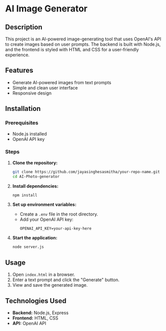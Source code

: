 # AI Image Generator

## Description
This project is an AI-powered image-generating tool that uses OpenAI's API to create images based on user prompts. The backend is built with Node.js, and the frontend is styled with HTML and CSS for a user-friendly experience.

## Features
- Generate AI-powered images from text prompts
- Simple and clean user interface
- Responsive design

## Installation

### Prerequisites
- Node.js installed
- OpenAI API key

### Steps

1. **Clone the repository:**
   ```bash
   git clone https://github.com/jayasinghesasmitha/your-repo-name.git
   cd AI-Photo-generator
   ```

2. **Install dependencies:**
   ```bash
   npm install
   ```

3. **Set up environment variables:**
   - Create a `.env` file in the root directory.
   - Add your OpenAI API key:
     ```env
     OPENAI_API_KEY=your-api-key-here
     ```

4. **Start the application:**
   ```bash
   node server.js
   ```

## Usage
1. Open `index.html` in a browser.
2. Enter a text prompt and click the "Generate" button.
3. View and save the generated image.

## Technologies Used
- **Backend:** Node.js, Express
- **Frontend:** HTML, CSS
- **API:** OpenAI API
